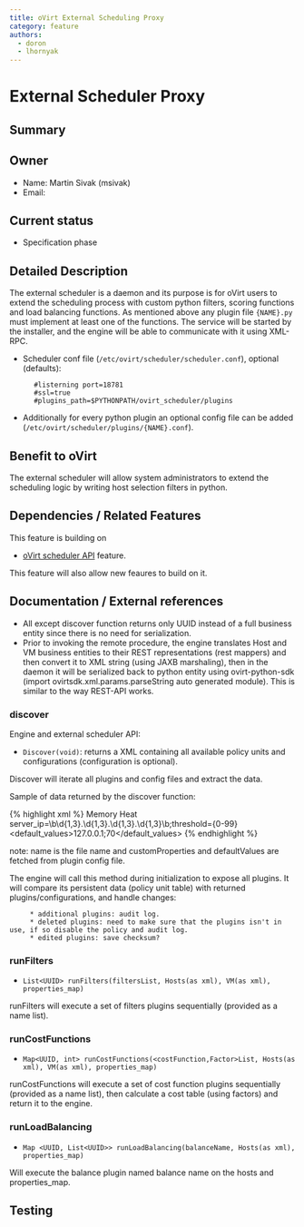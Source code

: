 ```yaml
---
title: oVirt External Scheduling Proxy
category: feature
authors:
  - doron
  - lhornyak
---
```


# External Scheduler Proxy

## Summary

## Owner

*   Name: Martin Sivak (msivak)
*   Email: <msivak at redhat dot com>

## Current status

*   Specification phase

## Detailed Description

The external scheduler is a daemon and its purpose is for oVirt users to extend the scheduling process with custom python filters, scoring functions and load balancing functions. As mentioned above any plugin file `{NAME}.py` must implement at least one of the functions. The service will be started by the installer, and the engine will be able to communicate with it using XML-RPC.

*   Scheduler conf file (`/etc/ovirt/scheduler/scheduler.conf`), optional (defaults):
```
      #listerning port=18781
      #ssl=true
      #plugins_path=$PYTHONPATH/ovirt_scheduler/plugins
```
*   Additionally for every python plugin an optional config file can be added (`/etc/ovirt/scheduler/plugins/{NAME}.conf`).

## Benefit to oVirt

The external scheduler will allow system administrators to extend the scheduling logic by writing host selection filters in python.

## Dependencies / Related Features

This feature is building on

*   [oVirt scheduler API](/develop/release-management/features/sla/ovirtschedulerapi.html) feature.

This feature will also allow new feaures to build on it.

## Documentation / External references

*   All except discover function returns only UUID instead of a full business entity since there is no need for serialization.
*   Prior to invoking the remote procedure, the engine translates Host and VM business entities to their REST representations (rest mappers) and then convert it to XML string (using JAXB marshaling), then in the daemon it will be serialized back to python entity using ovirt-python-sdk (import ovirtsdk.xml.params.parseString auto generated module). This is similar to the way REST-API works.

### discover

Engine and external scheduler API:

*   `Discover(void)`: returns a XML containing all available policy units and configurations (configuration is optional).

Discover will iterate all plugins and config files and extract the data.

Sample of data returned by the discover function:

{% highlight xml %}
<PolicyUnits>
  <Filters>
    <Filter>
      <name>Memory</name>
      <Properties>
        <name>Heat</name>
        <CustomProperties>server_ip=\b\d{1,3}\.\d{1,3}\.\d{1,3}\.\d{1,3}\b;threshold={0-99}</CustomProperties>
        <default_values>127.0.0.1;70</default_values>
      </Properties>
   </Filter>
  </Filters>
  <CostFunctions>
    <CostFunction name="Memory"/>
  </CostFunctions>
  <Balances>
    <Balance name="Memory"/>
  </Balances>
</PolicyUnits>
{% endhighlight %}

note: name is the file name and customProperties and defaultValues are fetched from plugin config file.

The engine will call this method during initialization to expose all plugins. It will compare its persistent data (policy unit table) with returned plugins/configurations, and handle changes:

         * additional plugins: audit log.
         * deleted plugins: need to make sure that the plugins isn't in use, if so disable the policy and audit log.
         * edited plugins: save checksum?

### runFilters

*   `List<UUID> runFilters(filtersList, Hosts(as xml), VM(as xml), properties_map)`

runFilters will execute a set of filters plugins sequentially (provided as a name list).

### runCostFunctions

*   `Map<UUID, int> runCostFunctions(<costFunction,Factor>List, Hosts(as xml), VM(as xml), properties_map)`

runCostFunctions will execute a set of cost function plugins sequentially (provided as a name list), then calculate a cost table (using factors) and return it to the engine.

### runLoadBalancing

*   `Map <UUID, List<UUID>> runLoadBalancing(balanceName, Hosts(as xml), properties_map)`

Will execute the balance plugin named balance name on the hosts and properties_map.

## Testing


